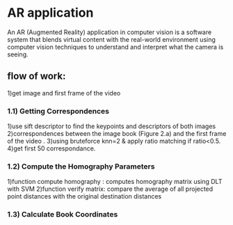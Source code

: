# AR application
An AR (Augmented Reality) application in computer vision is a software system that blends virtual content with the real-world environment using computer vision techniques to understand and interpret what the camera is seeing.
## flow of work:
1)get image and first frame of the video
### 1.1) Getting Correspondences
1)use sift descriptor to find the keypoints and descriptors of both images
2)correspondences between the image book (Figure 2.a) and the first frame of the video .
3)using bruteforce knn=2 & apply ratio matching if ratio<0.5.
4)get first 50 correspondance.
### 1.2) Compute the Homography Parameters
1)function compute homography : computes homography matrix using DLT with SVM
2)function verify matrix: compare the average of all projected point distances with the original destination distances
### 1.3) Calculate Book Coordinates
